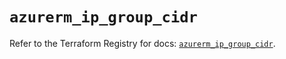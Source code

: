# `azurerm_ip_group_cidr`

Refer to the Terraform Registry for docs: [`azurerm_ip_group_cidr`](https://registry.terraform.io/providers/hashicorp/azurerm/4.10.0/docs/resources/ip_group_cidr).
